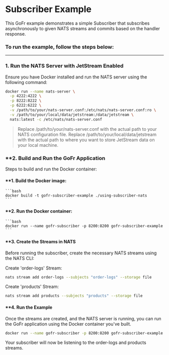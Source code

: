 # Subscriber Example

This GoFr example demonstrates a simple Subscriber that subscribes asynchronously to given NATS streams and commits based on the handler response.

### To run the example, follow the steps below:

---

### **1. Run the NATS Server with JetStream Enabled**

Ensure you have Docker installed and run the NATS server using the following command:

```bash
docker run --name nats-server \
  -p 4222:4222 \
  -p 8222:8222 \
  -p 6222:6222 \
  -v /path/to/your/nats-server.conf:/etc/nats/nats-server.conf:ro \
  -v /path/to/your/local/data/jetstream:/data/jetstream \
  nats:latest -c /etc/nats/nats-server.conf
```
> Replace /path/to/your/nats-server.conf with the actual path to your NATS configuration file.
> Replace /path/to/your/local/data/jetstream with the actual path to where you want to store JetStream data on your local machine.

### **2. Build and Run the GoFr Application

Steps to build and run the Docker container:

#### **1. Build the Docker image:
    
    ```bash
    docker build -t gofr-subscriber-example ./using-subscriber-nats
    ```
#### **2. Run the Docker container:

    ```bash
    docker run --name gofr-subscriber -p 8200:8200 gofr-subscriber-example
    ```

#### **3. Create the Streams in NATS
Before running the subscriber, create the necessary NATS streams using the NATS CLI:

Create 'order-logs' Stream:
```bash
nats stream add order-logs --subjects "order-logs" --storage file
```

Create 'products' Stream:
```bash
nats stream add products --subjects "products" --storage file
```

#### **4. Run the Example

Once the streams are created, and the NATS server is running, you can run the GoFr application using the Docker 
container you've built.

```bash
docker run --name gofr-subscriber -p 8200:8200 gofr-subscriber-example
```

Your subscriber will now be listening to the order-logs and products streams.